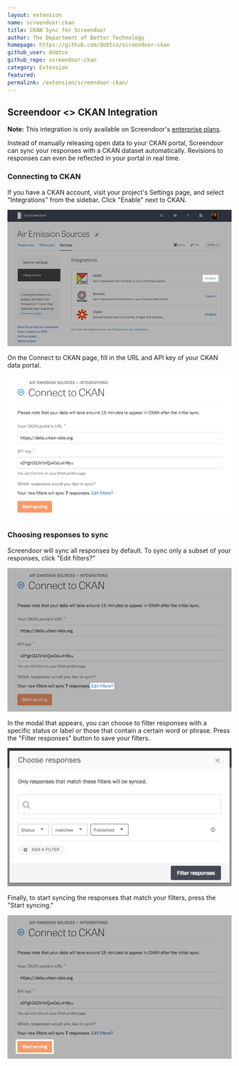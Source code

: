 ```yaml
---
layout: extension
name: screendoor-ckan
title: CKAN Sync for Screendoor
author: The Department of Better Technology
homepage: https://github.com/dobtco/screendoor-ckan
github_user: dobtco
github_repo: screendoor-ckan
category: Extension
featured: 
permalink: /extension/screendoor-ckan/
---
```



Screendoor <> CKAN Integration
---

**Note:** This integration is only available on Screendoor's [enterprise plans](https://www.dobt.co/screendoor/enterprise/).

Instead of manually releasing open data to your CKAN portal, Screendoor can sync your responses with a CKAN dataset automatically. Revisions to responses can even be reflected in your portal in real time.

### Connecting to CKAN

If you have a CKAN account, visit your project's Settings page, and select "Integrations" from the sidebar. Click "Enable" next to CKAN.

![The Integrations page.](https://github.com/dobtco/screendoor-ckan/blob/master/1.png?raw=true)

On the Connect to CKAN page, fill in the URL and API key of your CKAN data portal.

![The Connect to CKAN page.](https://github.com/dobtco/screendoor-ckan/blob/master/2.png?raw=true)

### Choosing responses to sync

Screendoor will sync all responses by default. To sync only a subset of your responses, click "Edit filters?"

![Editing sync filters.](https://github.com/dobtco/screendoor-ckan/blob/master/3.png?raw=true)

In the modal that appears, you can choose to filter responses with a specific status or label or those that contain a certain word or phrase. Press the "Filter responses" button to save your filters.

![The filtering modal.](https://github.com/dobtco/screendoor-ckan/blob/master/4.png?raw=true)

Finally, to start syncing the responses that match your filters, press the "Start syncing."

![Start syncing responses to CKAN.](https://github.com/dobtco/screendoor-ckan/blob/master/5.png?raw=true)

